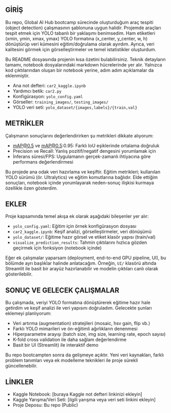 ## GİRİŞ

Bu repo, Global AI Hub bootcamp sürecinde oluşturduğum araç tespiti (object detection) çalışmasının şablonuna uygun halidir. Projemde araçları tespit etmek için YOLO tabanlı bir yaklaşımı benimsedim. Ham etiketleri (xmin, ymin, xmax, ymax) YOLO formatına (x_center, y_center, w, h) dönüştürüp veri kümesini eğitim/doğrulama olarak ayırdım. Ayrıca, veri kalitesini görmek için görselleştirmeler ve temel istatistikler oluşturdum.

Bu README dosyasında projenin kısa özetini bulabilirsiniz. Teknik detayların tamamı, notebook dosyalarındaki markdown hücrelerinde yer alır. Yalnızca kod çıktılarından oluşan bir notebook yerine, adım adım açıklamalar da eklenmiştir.

- Ana not defteri: `car2_kaggle.ipynb`
- Yardımcı betik: `car2.py`
- Konfigürasyon: `yolo_config.yaml`
- Görseller: `training_images/`, `testing_images/`
- YOLO veri seti: `yolo_dataset/{images,labels}/{train,val}`

## METRİKLER

Çalışmanın sonuçlarını değerlendirirken şu metrikleri dikkate alıyorum:

- mAP@0.5 ve mAP@0.5:0.95: Farklı IoU eşiklerinde ortalama doğruluk
- Precision ve Recall: Yanlış pozitif/negatif dengesini yorumlamak için
- İnferans süresi/FPS: Uygulamanın gerçek-zamanlı ihtiyacına göre performans değerlendirmesi

Bu projede ana odak veri hazırlama ve keşiftir. Eğitim metrikleri; kullanılan YOLO sürümü (ör. Ultralytics) ve eğitim komutlarına bağlıdır. Elde ettiğim sonuçları, notebook içinde yorumlayarak neden-sonuç ilişkisi kurmaya özellikle özen gösterdim.

## EKLER

Proje kapsamında temel akışa ek olarak aşağıdaki bileşenler yer alır:

- `yolo_config.yaml`: Eğitim için örnek konfigürasyon dosyası
- `car2_kaggle.ipynb`: Keşif analizi, görselleştirmeler, veri dönüşümü
- `yolo_dataset/`: Eğitime hazır görsel ve etiket klasör yapısı (train/val)
- `visualize_prediction_results`: Tahmin çıktılarını hızlıca gözden geçirmek için fonksiyon (notebook içinde)

Eğer ek çalışmalar yaparsam (deployment, end-to-end GPU pipeline, UI), bu bölümde ayrı başlıklar halinde anlatacağım. Örneğin, `UI/` klasörü altında Streamlit ile basit bir arayüz hazırlanabilir ve modelin çıktıları canlı olarak gösterilebilir.

## SONUÇ VE GELECEK ÇALIŞMALAR

Bu çalışmada, veriyi YOLO formatına dönüştürerek eğitime hazır hale getirdim ve keşif analizi ile veri yapısını doğruladım. Gelecekte şunları eklemeyi planlıyorum:

- Veri artırma (augmentation) stratejileri (mosaic, hsv gain, flip vb.)
- Farklı YOLO mimarileri ve ön-eğitimli ağırlıkların denenmesi
- Hiperparametre arayışı (batch size, img size, learning rate, epoch sayısı)
- K-fold cross validation ile daha sağlam değerlendirme
- Basit bir UI (Streamlit) ile interaktif demo

Bu repo bootcampten sonra da gelişmeye açıktır. Yeni veri kaynakları, farklı problem tanımları veya ek modelleme teknikleri ile proje sürekli güncellenebilir.

## LİNKLER

- Kaggle Notebook: [buraya Kaggle not defteri linkinizi ekleyin]
- Kaggle Yarışma/Veri Seti: [ilgili yarışma veya veri seti linkini ekleyin]
- Proje Deposu: Bu repo (Public)


